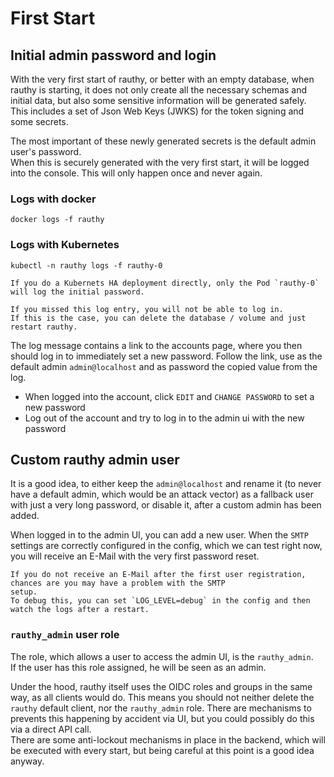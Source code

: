 # First Start

## Initial admin password and login

With the very first start of rauthy, or better with an empty database, when rauthy is starting, it does not only
create all the necessary schemas and initial data, but also some sensitive information will be generated safely.
This includes a set of Json Web Keys (JWKS) for the token signing and some secrets.

The most important of these newly generated secrets is the default admin user's password.  
When this is securely generated with the very first start, it will be logged into the console. This will only
happen once and never again.

### Logs with docker

```
docker logs -f rauthy
```

### Logs with Kubernetes

```
kubectl -n rauthy logs -f rauthy-0
```

```admonish note
If you do a Kubernets HA deployment directly, only the Pod `rauthy-0` will log the initial password.
```

```admonish note
If you missed this log entry, you will not be able to log in.  
If this is the case, you can delete the database / volume and just restart rauthy.
```

The log message contains a link to the accounts page, where you then should log in to immediately set a new password.
Follow the link, use as the default admin `admin@localhost` and as password the copied value from the log.

- When logged into the account, click `EDIT` and `CHANGE PASSWORD` to set a new password
- Log out of the account and try to log in to the admin ui with the new password

## Custom rauthy admin user

It is a good idea, to either keep the `admin@localhost` and rename it (to never have a default admin, which would be an
attack vector) as a fallback user with just a very long password, or disable it, after a custom admin has been added.

When logged in to the admin UI, you can add a new user. When the `SMTP` settings are correctly configured in the config,
which we can test right now, you will receive an E-Mail with the very first password reset.

```admonish note
If you do not receive an E-Mail after the first user registration, chances are you may have a problem with the SMTP
setup.  
To debug this, you can set `LOG_LEVEL=debug` in the config and then watch the logs after a restart.
```

### `rauthy_admin` user role

The role, which allows a user to access the admin UI, is the `rauthy_admin`.  
If the user has this role assigned, he will be seen as an admin.

Under the hood, rauthy itself uses the OIDC roles and groups in the same way, as all clients would do. This means you
should not neither delete the `rauthy` default client, nor the `rauthy_admin` role. There are mechanisms to prevents
this happening by accident via UI, but you could possibly do this via a direct API call.  
There are some anti-lockout mechanisms in place in the backend, which will be executed with every start, but being
careful at this point is a good idea anyway.
